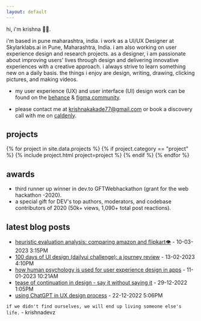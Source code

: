 ```yaml
---
layout: default
---
```

hi, i'm krishna 👋🏻.

i'm based in pune maharashtra, india. i work as a UI/UX Designer at Skylarklabs.ai in Pune, Maharashtra, India. i am also working on user experience design and research projects. 
as a designer, i am passionate about improving users' lives through design and delivering innovative experiences with a creative approach. i always strive to learn something new on a daily basis.
the things i enjoy are design, writing, drawing, clicking pictures, and making videos.

* my user experience (UX) and user interface (UI) design work can be found on the [behance](https://www.behance.net/krishnakakade) & [figma community](https://www.figma.com/@krishnadevz).

<!--* My design work can be found on  [Behance](https://www.behance.net/krishnakakade) & on  [Figma Community](https://www.figma.com/@krishnadevz).
* i am Available for fulltime **UI/UX Design**, **Writing**  related opportunities. 
-->

* please contact me at <krishnakakade77@gmail.com> or book a discovery call with me on [caldenly](https://calendly.com/krishnakakade/15min?back=1&month=2023-04).

## projects

{% for project in site.data.projects %}
{% if project.category == "project" %}
{% include project.html project=project %}
{% endif %}
{% endfor %}


## awards

* third runner up winner in dev.to GFTWebhackathon (grant for the web hackathon -2020). 
* a special gift for DEV's top authors, moderators, and codebase contributors of 2020 (50k+ views, 1,090+ total post reactions).

## latest blog posts

* [heuristic evaluation analysis: comparing amazon and flipkart👁️](https://krishnakakade.medium.com/heuristic-evaluation-analysis-comparing-amazon-and-flipkart-2fa9c0fef87f) - 10-03-2023 3:15PM
* [100 days of UI design (dailyui challenge): a journey review](https://krishnakakade.medium.com/100-days-of-ui-design-dailyui-challenge-a-journey-review-a29f22cb525c) - 13-02-2023 4:10PM
*  [how human psychology is used for user experience design in apps](https://dev.to/krishnakakade/how-human-psychology-is-used-for-user-experience-design-in-apps-2odc) - 11-01-2023 10:21AM
* [tease of continuation in design - say it without saying it](https://dev.to/krishnakakade/tease-of-continuation-in-design-say-it-without-saying-it-59am) - 29-12-2022 1:05PM
* [using ChatGPT in UX design process](https://dev.to/krishnakakade/using-chat-gpt-in-ux-design-process-4doo) - 22-12-2022 5:06PM

`if we didn't find ourselves, we will end up living someone else's life.` - krishnadevz

<!-- <center> ![Mrrobot](https://media.giphy.com/media/ZKQpx4TYrxTtS/giphy.gif) </center>
 -->
